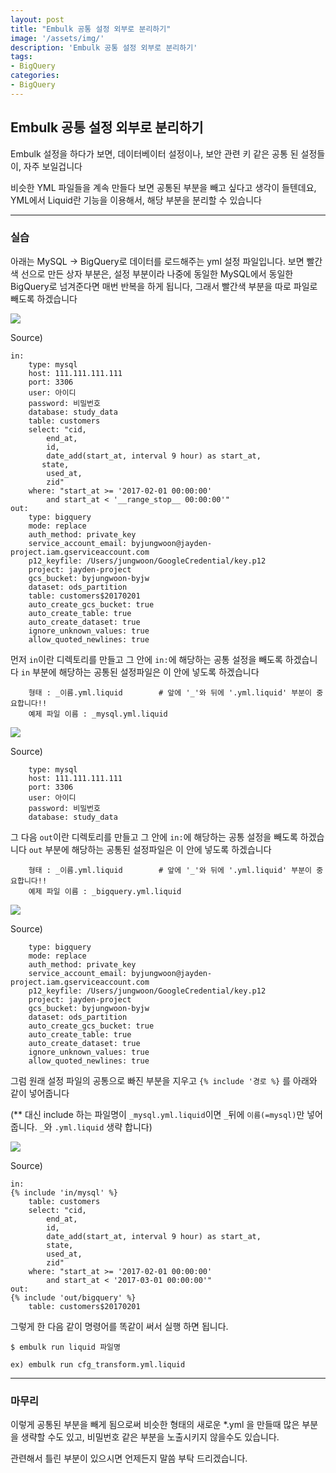 ```yaml
---
layout: post
title: "Embulk 공통 설정 외부로 분리하기"
image: '/assets/img/'
description: 'Embulk 공통 설정 외부로 분리하기'
tags:
- BigQuery
categories:
- BigQuery
---
```



## Embulk 공통 설정 외부로 분리하기

Embulk 설정을 하다가 보면, 데이터베이터 설정이나, 보안 관련 키 같은 공통 된 설정들이, 자주 보일겁니다

비슷한 YML 파일들을 계속 만들다 보면 공통된 부분을 빼고 싶다고 생각이 들텐데요, YML에서 Liquid란 기능을 이용해서,
해당 부분을 분리할 수 있습니다

---

### 실습

아래는 MySQL -> BigQuery로 데이터를 로드해주는 yml 설정 파일입니다. 보면 빨간색 선으로 만든 상자 부분은, 설정 부분이라
나중에 동일한 MySQL에서 동일한 BigQuery로 넘겨준다면 매번 반복을 하게 됩니다, 그래서 빨간색 부분을 따로 파일로 빼도록 하겠습니다

![](https://cdn-images-1.medium.com/max/2000/1*kwj-ieFTFQeLY00sm7RskA.png)

Source)

```
in:
    type: mysql
    host: 111.111.111.111
    port: 3306
    user: 아이디
    password: 비밀번호
    database: study_data
    table: customers
    select: "cid,
        end_at,
        id,
        date_add(start_at, interval 9 hour) as start_at,
       state,
        used_at,
        zid"
    where: "start_at >= '2017-02-01 00:00:00'
        and start_at < '__range_stop__ 00:00:00'"
out:
    type: bigquery
    mode: replace
    auth_method: private_key
    service_account_email: byjungwoon@jayden-project.iam.gserviceaccount.com
    p12_keyfile: /Users/jungwoon/GoogleCredential/key.p12
    project: jayden-project
    gcs_bucket: byjungwoon-byjw
    dataset: ods_partition
    table: customers$20170201
    auto_create_gcs_bucket: true
    auto_create_table: true
    auto_create_dataset: true
    ignore_unknown_values: true
    allow_quoted_newlines: true
```

먼저 `in`이란 디렉토리를 만들고 그 안에 `in:`에 해당하는 공통 설정을 빼도록 하겠습니다
`in` 부분에 해당하는 공통된 설정파일은 이 안에 넣도록 하겠습니다

```
    형태 : _이름.yml.liquid        # 앞에 '_'와 뒤에 '.yml.liquid' 부분이 중요합니다!! 
    예제 파일 이름 : _mysql.yml.liquid
```

![](https://cdn-images-1.medium.com/max/2000/1*7BCd0qrerLczlAqtp2mPGw.png)

Source)

```
    type: mysql
    host: 111.111.111.111
    port: 3306
    user: 아이디
    password: 비밀번호
    database: study_data
```

그 다음 `out`이란 디렉토리를 만들고 그 안에 `in:`에 해당하는 공통 설정을 빼도록 하겠습니다
`out` 부분에 해당하는 공통된 설정파일은 이 안에 넣도록 하겠습니다

```
    형태 : _이름.yml.liquid        # 앞에 '_'와 뒤에 '.yml.liquid' 부분이 중요합니다!! 
    예제 파일 이름 : _bigquery.yml.liquid
```

![](https://cdn-images-1.medium.com/max/2000/1*ZzMyUL1BCkI-Ps8aoMfTVg.png)

Source)

```
    type: bigquery
    mode: replace
    auth_method: private_key
    service_account_email: byjungwoon@jayden-project.iam.gserviceaccount.com
    p12_keyfile: /Users/jungwoon/GoogleCredential/key.p12
    project: jayden-project
    gcs_bucket: byjungwoon-byjw
    dataset: ods_partition
    auto_create_gcs_bucket: true
    auto_create_table: true
    auto_create_dataset: true
    ignore_unknown_values: true
    allow_quoted_newlines: true
```


그럼 원래 설정 파일의 공통으로 빠진 부분을 지우고 `{% include '경로 %}` 를 아래와 같이 넣어줍니다

(** 대신 include 하는 파일명이 `_mysql.yml.liquid`이면 `_`뒤에 `이름(=mysql)`만 넣어줍니다. `_`와 `.yml.liquid` 생략 합니다)

![](https://cdn-images-1.medium.com/max/2000/1*XSTzYH7ZakxTZdYHwqHecw.png)

Source)

```
in:
{% include 'in/mysql' %}
    table: customers
    select: "cid,
        end_at,
        id,
        date_add(start_at, interval 9 hour) as start_at,
        state,
        used_at,
        zid"
    where: "start_at >= '2017-02-01 00:00:00'
        and start_at < '2017-03-01 00:00:00'"
out:
{% include 'out/bigquery' %}
    table: customers$20170201
```

그렇게 한 다음 같이 명령어를 똑같이 써서 실행 하면 됩니다.

```
$ embulk run liquid 파일명

ex) embulk run cfg_transform.yml.liquid
``` 

---

### 마무리

이렇게 공통된 부분을 빼게 됨으로써 비슷한 형태의 새로운 *.yml 을 만들때 많은 부분을 생략할 수도 있고,
비밀번호 같은 부분을 노출시키지 않을수도 있습니다.
 
관련해서 틀린 부분이 있으시면 언제든지 말씀 부탁 드리겠습니다.